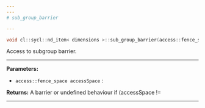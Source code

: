 ```yaml
---
---
# sub_group_barrier

---
```


```cpp
void cl::sycl::nd_item< dimensions >::sub_group_barrier(access::fence_space accessSpace=access::fence_space::global_and_local) const
```


Access to subgroup barrier. 


---
**Parameters:**

 - `access::fence_space accessSpace`
: 

**Returns:** A barrier or undefined behaviour if (accessSpace != 

---

